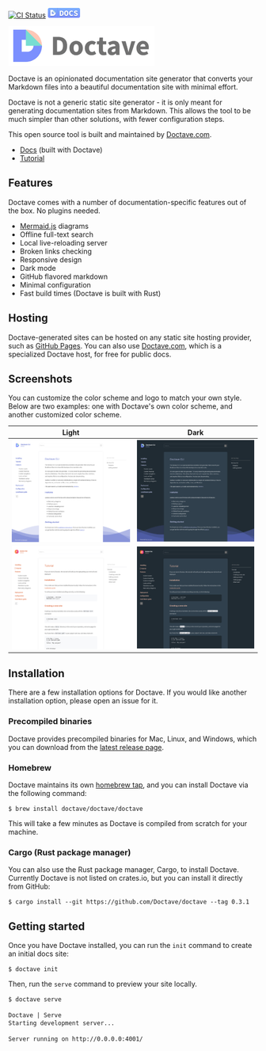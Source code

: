 [![CI Status](https://github.com/Doctave/doctave/actions/workflows/ci.yml/badge.svg?branch=master)](https://github.com/Doctave/doctave/actions)
[![Docs](./docs/_include/assets/doctave-badge.png)](https://cli.doctave.com/)


![Doctave](./docs/_include/assets/doctave-logo-wide.png)

Doctave is an opinionated documentation site generator that converts your Markdown files into
a beautiful documentation site with minimal effort.

Doctave is not a generic static site generator - it is only meant for generating documentation sites
from Markdown. This allows the tool to be much simpler than other solutions, with fewer
configuration steps.

This open source tool is built and maintained by [Doctave.com](https://www.doctave.com).

* [Docs](https://cli.doctave.com) (built with Doctave)
* [Tutorial](https://cli.doctave.com/tutorial)

## Features

Doctave comes with a number of documentation-specific features out of the box. No plugins needed.

- [Mermaid.js](https://mermaid-js.github.io/) diagrams
- Offline full-text search
- Local live-reloading server
- Broken links checking
- Responsive design
- Dark mode
- GitHub flavored markdown
- Minimal configuration
- Fast build times (Doctave is built with Rust)

## Hosting

Doctave-generated sites can be hosted on any static site hosting provider, such as [GitHub
Pages](https://pages.github.com/). You can also use [Doctave.com](https://www.doctave.com), which is
a specialized Doctave host, for free for public docs.

## Screenshots

You can customize the color scheme and logo to match your own style. Below are two examples: one
with Doctave's own color scheme, and another customized color scheme.

Light                                             | Dark                                                    |
--------------------------------------------------|---------------------------------------------------------|
![Exmple 1](./docs/_include/assets/example-1.png) | ![Example 2](./docs/_include/assets/example-1-dark.png) |
![Exmple 2](./docs/_include/assets/example-2.png) | ![Example 2](./docs/_include/assets/example-2-dark.png) |

## Installation

There are a few installation options for Doctave. If you would like another installation option,
please open an issue for it.

### Precompiled binaries

Doctave provides precompiled binaries for Mac, Linux, and Windows, which you can download from the
[latest release page](https://github.com/Doctave/doctave/releases/latest).

### Homebrew

Doctave maintains its own [homebrew tap](https://github.com/Doctave/homebrew-doctave), and you can
install Doctave via the following command:

```
$ brew install doctave/doctave/doctave
```

This will take a few minutes as Doctave is compiled from scratch for your machine.

### Cargo (Rust package manager)

You can also use the Rust package manager, Cargo, to install Doctave. Currently Doctave is not
listed on crates.io, but you can install it directly from GitHub:

```
$ cargo install --git https://github.com/Doctave/doctave --tag 0.3.1
```

## Getting started

Once you have Doctave installed, you can run the `init` command to create an initial docs site:

```
$ doctave init
```

Then, run the `serve` command to preview your site locally.

```
$ doctave serve

Doctave | Serve
Starting development server...

Server running on http://0.0.0.0:4001/

```

